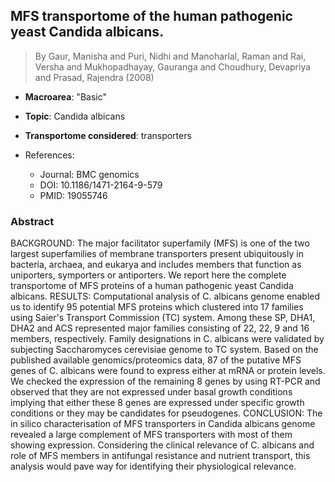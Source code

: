 ## MFS transportome of the human pathogenic yeast Candida albicans.

> By Gaur, Manisha and Puri, Nidhi and Manoharlal, Raman and Rai, Versha and Mukhopadhayay, Gauranga and Choudhury, Devapriya and Prasad, Rajendra (2008)

- **Macroarea**: "Basic"
- **Topic**: Candida albicans
- **Transportome considered**: transporters

- References:
  - Journal: BMC genomics
  - DOI: 10.1186/1471-2164-9-579
  - PMID: 19055746

### Abstract

BACKGROUND: The major facilitator superfamily (MFS) is one of the two largest superfamilies of membrane transporters present ubiquitously in bacteria, archaea, and eukarya and includes members that function as uniporters, symporters or antiporters. We report here the complete transportome of MFS proteins of a human pathogenic yeast Candida albicans. RESULTS: Computational analysis of C. albicans genome enabled us to identify 95 potential MFS proteins which clustered into 17 families using Saier's Transport Commission (TC) system. Among these SP, DHA1, DHA2 and ACS represented major families consisting of 22, 22, 9 and 16 members, respectively. Family designations in C. albicans were validated by subjecting Saccharomyces cerevisiae genome to TC system. Based on the published available genomics/proteomics data, 87 of the putative MFS genes of C. albicans were found to express either at mRNA or protein levels. We checked the expression of the remaining 8 genes by using RT-PCR and observed that they are not expressed under basal growth conditions implying that either these 8 genes are expressed under specific growth conditions or they may be candidates for pseudogenes. CONCLUSION: The in silico characterisation of MFS transporters in Candida albicans genome revealed a large complement of MFS transporters with most of them showing expression. Considering the clinical relevance of C. albicans and role of MFS members in antifungal resistance and nutrient transport, this analysis would pave way for identifying their physiological relevance.
